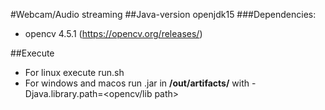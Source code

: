 #Webcam/Audio streaming
##Java-version  openjdk15
###Dependencies:
- opencv 4.5.1 (https://opencv.org/releases/)

##Execute
- For linux execute run.sh
- For windows and macos run .jar in **/out/artifacts/** 
with -Djava.library.path=<opencv/lib path>
